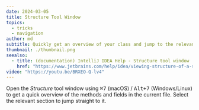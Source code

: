 ```yaml
---
date: 2024-03-05
title: Structure Tool Window
topics:
  - tricks
  - navigation
author: md
subtitle: Quickly get an overview of your class and jump to the relevant code.
thumbnail: ./thumbnail.png
seealso:
  - title: (documentation) IntelliJ IDEA Help - Structure tool window
    href: "https://www.jetbrains.com/help/idea/viewing-structure-of-a-source-file.html#structure-tool-window"
video: "https://youtu.be/BRXEO-Q-lv4"
---
```


Open the _Structure_ tool window using <kbd>⌘7</kbd> (macOS) / <kbd>Alt+7</kbd> (Windows/Linux) to get a quick overview of the methods and fields in the current file. Select the relevant section to jump straight to it.
